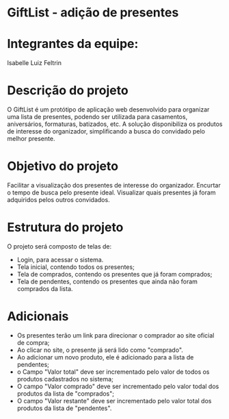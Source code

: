 # GiftList - adição de presentes

# Integrantes da equipe: 

Isabelle Luiz Feltrin

# Descrição do projeto

O GiftList é um protótipo de aplicação web desenvolvido para organizar uma lista de presentes, podendo ser utilizada para casamentos, aniversários, formaturas, batizados, etc. A solução disponibiliza os produtos de interesse do organizador, simplificando a busca do convidado pelo melhor presente. 

# Objetivo do projeto

Facilitar a visualização dos presentes de interesse do organizador.
Encurtar o tempo de busca pelo presente ideal.
Visualizar quais presentes já foram adquiridos pelos outros convidados.

# Estrutura do projeto

O projeto será composto de telas de:

- Login, para acessar o sistema.
- Tela inicial, contendo todos os presentes;
- Tela de comprados, contendo os presentes que já foram comprados;
- Tela de pendentes, contendo os presentes que ainda não foram comprados da lista.

# Adicionais
- Os presentes terão um link para direcionar o comprador ao site oficial de compra;
- Ao clicar no site, o presente já será lido como "comprado".
- Ao adicionar um novo produto, ele é adicionado para a lista de pendentes;
- o Campo "Valor total" deve ser incrementado pelo valor de todos os produtos cadastrados no sistema;
- O campo "Valor comprado" deve ser incrementado pelo valor todal dos produtos da lista de "comprados";
- O campo "Valor restante" deve ser incrementado pelo valor total dos produtos da lista de "pendentes".
  
